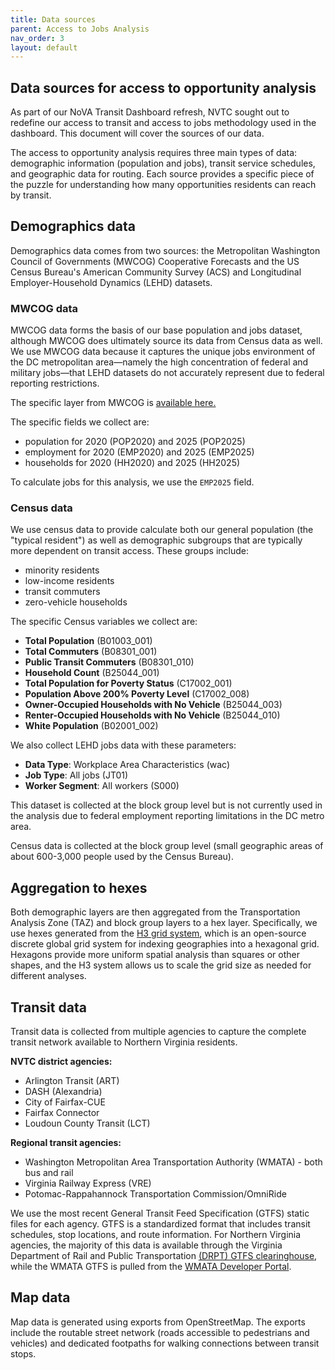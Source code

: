 ```yaml
---
title: Data sources
parent: Access to Jobs Analysis
nav_order: 3
layout: default
---
```

## Data sources for access to opportunity analysis

As part of our NoVA Transit Dashboard refresh, NVTC sought out to redefine our access to transit and access to jobs methodology used in the dashboard. This document will cover the sources of our data.

The access to opportunity analysis requires three main types of data: demographic information (population and jobs), transit service schedules, and geographic data for routing. Each source provides a specific piece of the puzzle for understanding how many opportunities residents can reach by transit.

## Demographics data

Demographics data comes from two sources: the Metropolitan Washington Council of Governments (MWCOG) Cooperative Forecasts and the US Census Bureau's American Community Survey (ACS) and Longitudinal Employer-Household Dynamics (LEHD) datasets.

### MWCOG data

MWCOG data forms the basis of our base population and jobs dataset, although MWCOG does ultimately source its data from Census data as well. We use MWCOG data because it captures the unique jobs environment of the DC metropolitan area—namely the high concentration of federal and military jobs—that LEHD datasets do not accurately represent due to federal reporting restrictions.

The specific layer from MWCOG is [available here.](https://rtdc-mwcog.opendata.arcgis.com/datasets/9b51789be2f14f51af089acd019dc2f9_0/explore?location=38.870038%2C-77.233464%2C8.68)

The specific fields we collect are:

* population for 2020 (POP2020) and 2025 (POP2025)
* employment for 2020 (EMP2020) and 2025 (EMP2025)
* households for 2020 (HH2020) and 2025 (HH2025)

To calculate jobs for this analysis, we use the `EMP2025` field.

### Census data

We use census data to provide calculate both our general population (the "typical resident") as well as demographic subgroups that are typically more dependent on transit access. These groups include:

* minority residents
* low-income residents
* transit commuters
* zero-vehicle households

The specific Census variables we collect are:

* **Total Population** (B01003_001)
* **Total Commuters** (B08301_001)
* **Public Transit Commuters** (B08301_010)
* **Household Count** (B25044_001)
* **Total Population for Poverty Status** (C17002_001)
* **Population Above 200% Poverty Level** (C17002_008)
* **Owner-Occupied Households with No Vehicle** (B25044_003)
* **Renter-Occupied Households with No Vehicle** (B25044_010)
* **White Population** (B02001_002)

We also collect LEHD jobs data with these parameters:

* **Data Type**: Workplace Area Characteristics (wac)
* **Job Type**: All jobs (JT01) 
* **Worker Segment**: All workers (S000)

This dataset is collected at the block group level but is not currently used in the analysis due to federal employment reporting limitations in the DC metro area.

Census data is collected at the block group level (small geographic areas of about 600-3,000 people used by the Census Bureau).

## Aggregation to hexes

Both demographic layers are then aggregated from the Transportation Analysis Zone (TAZ) and block group layers to a hex layer. Specifically, we use hexes generated from the [H3 grid system](https://h3geo.org), which is an open-source discrete global grid system for indexing geographies into a hexagonal grid. Hexagons provide more uniform spatial analysis than squares or other shapes, and the H3 system allows us to scale the grid size as needed for different analyses.

## Transit data

Transit data is collected from multiple agencies to capture the complete transit network available to Northern Virginia residents.

**NVTC district agencies:**

* Arlington Transit (ART)
* DASH (Alexandria)
* City of Fairfax-CUE
* Fairfax Connector
* Loudoun County Transit (LCT)

**Regional transit agencies:**

* Washington Metropolitan Area Transportation Authority (WMATA) - both bus and rail
* Virginia Railway Express (VRE)
* Potomac-Rappahannock Transportation Commission/OmniRide

We use the most recent General Transit Feed Specification (GTFS) static files for each agency. GTFS is a standardized format that includes transit schedules, stop locations, and route information. For Northern Virginia agencies, the majority of this data is available through the Virginia Department of Rail and Public Transportation [(DRPT) GTFS clearinghouse](https://drpt.virginia.gov/data/gtfs-feed-clearinghouse/), while the WMATA GTFS is pulled from the [WMATA Developer Portal](https://developer.wmata.com).

## Map data

Map data is generated using exports from OpenStreetMap. The exports include the routable street network (roads accessible to pedestrians and vehicles) and dedicated footpaths for walking connections between transit stops.
